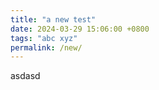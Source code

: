 ```yaml
---
title: "a new test"
date: 2024-03-29 15:06:00 +0800
tags: "abc xyz"
permalink: /new/
---
```


asdasd